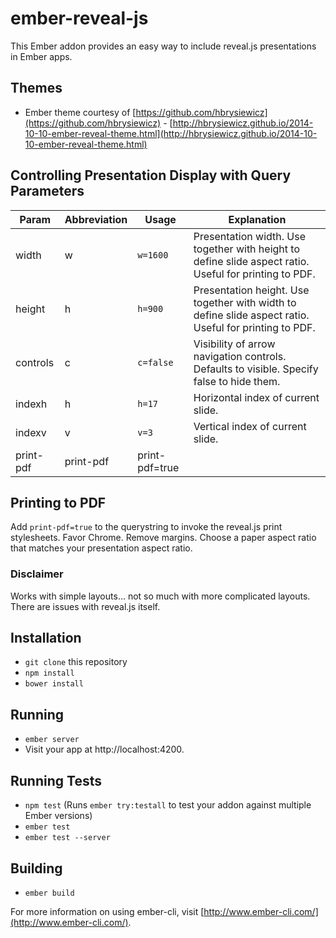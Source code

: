 # ember-reveal-js

This Ember addon provides an easy way to include reveal.js presentations in Ember apps.

## Themes

- Ember theme courtesy of [https://github.com/hbrysiewicz](https://github.com/hbrysiewicz) - [http://hbrysiewicz.github.io/2014-10-10-ember-reveal-theme.html](http://hbrysiewicz.github.io/2014-10-10-ember-reveal-theme.html)

## Controlling Presentation Display with Query Parameters

| Param | Abbreviation | Usage | Explanation |
| ----- | ------------ | ----- | ----------- |
| width | w | `w=1600` | Presentation width. Use together with height to define slide aspect ratio. Useful for printing to PDF. |
| height | h | `h=900` | Presentation height. Use together with width to define slide aspect ratio. Useful for printing to PDF. |
| controls | c | `c=false` | Visibility of arrow navigation controls. Defaults to visible. Specify false to hide them. |
| indexh | h | `h=17` | Horizontal index of current slide. |
| indexv | v | `v=3` | Vertical index of current slide. |
| print-pdf | print-pdf | print-pdf=true |

## Printing to PDF

Add `print-pdf=true` to the querystring to invoke the reveal.js print stylesheets. Favor Chrome. Remove margins. Choose a paper aspect ratio that matches your presentation aspect ratio.

### Disclaimer
Works with simple layouts... not so much with more complicated layouts. There are issues with reveal.js itself.

## Installation

* `git clone` this repository
* `npm install`
* `bower install`

## Running

* `ember server`
* Visit your app at http://localhost:4200.

## Running Tests

* `npm test` (Runs `ember try:testall` to test your addon against multiple Ember versions)
* `ember test`
* `ember test --server`

## Building

* `ember build`

For more information on using ember-cli, visit [http://www.ember-cli.com/](http://www.ember-cli.com/).

